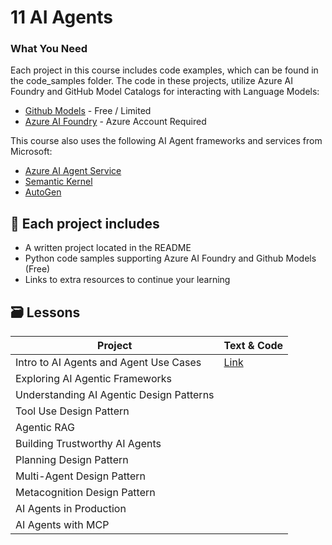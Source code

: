 # 11 AI Agents


### What You Need 

Each project in this course includes code examples, which can be found in the code_samples folder.
The code in these projects, utilize Azure AI Foundry and GitHub Model Catalogs for interacting with Language Models:

- [Github Models](https://aka.ms/ai-agents-beginners/github-models) - Free / Limited
- [Azure AI Foundry](https://aka.ms/ai-agents-beginners/ai-foundry) - Azure Account Required

This course also uses the following AI Agent frameworks and services from Microsoft:

- [Azure AI Agent Service](https://aka.ms/ai-agents-beginners/ai-agent-service)
- [Semantic Kernel](https://aka.ms/ai-agents-beginners/semantic-kernel)
- [AutoGen](https://aka.ms/ai-agents/autogen)

## 📂 Each project includes

- A written project located in the README
- Python code samples supporting Azure AI Foundry and Github Models (Free)
- Links to extra resources to continue your learning


## 🗃️ Lessons

| **Project**                              | **Text & Code**                                    |
|------------------------------------------|----------------------------------------------------|
| Intro to AI Agents and Agent Use Cases   | [Link](./01-Intro-to-AI-Agents/README.md)          |
| Exploring AI Agentic Frameworks          |
| Understanding AI Agentic Design Patterns |
| Tool Use Design Pattern                  |
| Agentic RAG                              |
| Building Trustworthy AI Agents           |
| Planning Design Pattern                  |
| Multi-Agent Design Pattern               |
| Metacognition Design Pattern             |
| AI Agents in Production                  |
| AI Agents with MCP                       |
